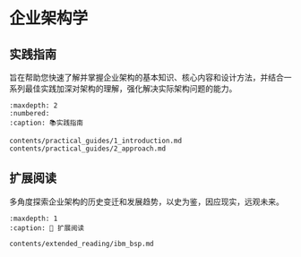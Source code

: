 # 企业架构学

## 实践指南

旨在帮助您快速了解并掌握企业架构的基本知识、核心内容和设计方法，并结合一系列最佳实践加深对架构的理解，强化解决实际架构问题的能力。

```{toctree}
:maxdepth: 2
:numbered:
:caption: 📚实践指南

contents/practical_guides/1_introduction.md
contents/practical_guides/2_approach.md
```

## 扩展阅读

多角度探索企业架构的历史变迁和发展趋势，以史为鉴，因应现实，远观未来。

```{toctree}
:maxdepth: 1
:caption: 📖 扩展阅读

contents/extended_reading/ibm_bsp.md
```
